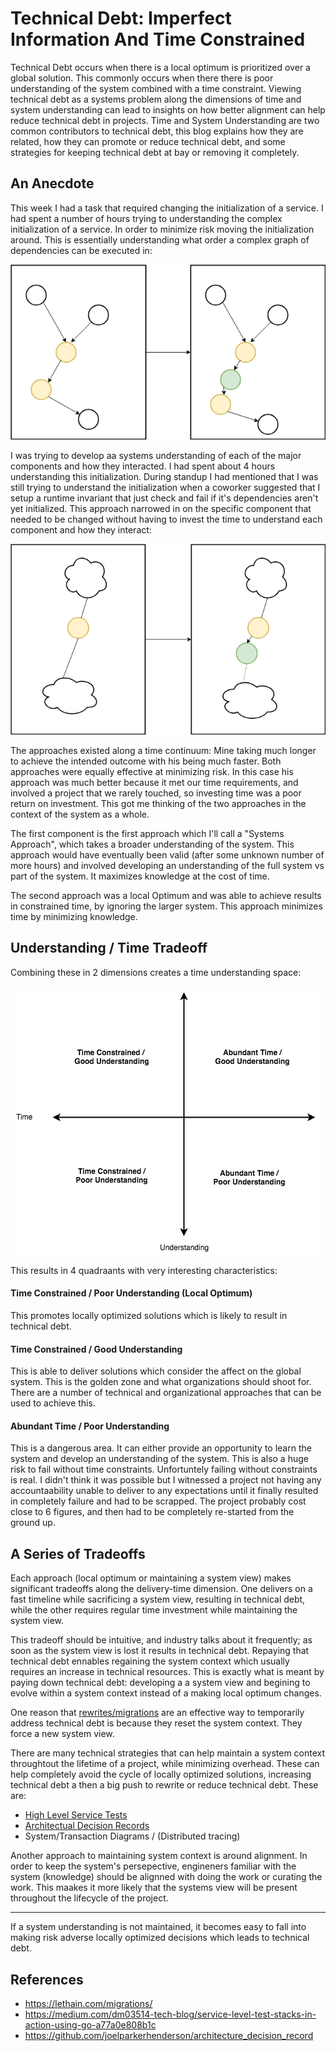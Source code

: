 # Technical Debt: Imperfect Information And Time Constrained

Technical Debt occurs when there is a local optimum is prioritized over a global solution. This commonly occurs when there there is poor understanding of the system combined with a time constraint. Viewing technical debt as a systems problem along the dimensions of time and system understanding can lead to insights on how better alignment can help reduce technical debt in projects.  Time and System Understanding are two common contributors to technical debt, this blog explains how they are related, how they can promote or reduce technical debt, and some strategies for keeping technical debt at bay or removing it completely.

## An Anecdote

This week I had a task that required changing the initialization of a service. I had spent a number of hours trying to understanding the complex initialization of a service. In order to minimize risk moving the initialization around. This is essentially understanding what order a complex graph of dependencies can be executed in:

<p align="center">
  <img src="static/orchestrating_understanding.png">
</p>

I was trying to develop aa systems understanding of each of the major components and how they interacted. I had spent about 4 hours understanding this initialization. During standup I had mentioned that I was still trying to understand the initialization when a coworker suggested that I setup a runtime invariant that just check and fail if it's dependencies aren't yet initialized. This approach narrowed in on the specific component that needed to be changed without having to invest the time to understand each component and how they interact:

<p align="center">
  <img src="static/local_optimum.png">
</p>

The approaches existed along a time continuum: Mine taking much longer to achieve the intended outcome with his being much faster. Both approaches were equally effective at minimizing risk. In this case his approach was much better because it met our time requirements, and involved a project that we rarely touched, so investing time was a poor return on investment. This got me thinking of the two approaches in the context of the system as a whole.

The first component is the first approach which I'll call a "Systems Approach", which takes a broader understanding of the system. This approach would have eventually been valid (after some unknown number of more hours) and involved developing an understanding of the full system vs part of the system. It maximizes knowledge at the cost of time.

The second approach was a local Optimum and was able to achieve results in constrained time, by ignoring the larger system. This approach minimizes time by minimizing knowledge.

## Understanding / Time Tradeoff 

Combining these in 2 dimensions creates a time understanding space:

<p align="center">
  <img src="static/time_understanding.png">
</p>

This results in 4 quadraants with very interesting characteristics:

#### Time Constrained / Poor Understanding (Local Optimum)

This promotes locally optimized solutions which is likely to result in technical debt.

#### Time Constrained / Good Understanding

This is able to deliver solutions which consider the affect on the global system.  This is the golden zone and what organizations should shoot for.  There are a number of technical and organizational approaches that can be used to achieve this. 

#### Abundant Time / Poor Understanding
This is a dangerous area.  It can either provide an opportunity to learn the system and develop an understanding of the system.  This is also a huge risk to fail without time constraints.  Unfortuntely failing without constraints is real.  I didn't think it was possible but I witnessed a project not having any accountaability unable to deliver to any expectations until it finally resulted in completely failure and had to be scrapped.  The project probably cost close to 6 figures, and then had to be completely re-started from the ground up.

## A Series of Tradeoffs 
Each approach (local optimum or maintaining a system view) makes significant tradeoffs along the delivery-time dimension.  One delivers on a fast timeline while sacrificing a system view, resulting in technical debt, while the other requires regular time investment while maintaining the system view.

This tradeoff should be intuitive, and industry talks about it frequently; as soon as the system view is lost it results in technical debt.  Repaying that technical debt ennables regaining the system context which usually requires an increase in technical resources.  This is exactly what is meant by paying down technical debt: developing a a system view and begining to evolve within a system context instead of a making local optimum changes.

One reason that [rewrites/migrations](https://lethain.com/migrations/) are an effective way to temporarily address technical debt is because they reset the system context.  They force a new system view.

There are many technical strategies that can help maintain a system context throughtout the lifetime of a project, while minimizing overhead. These can help completely avoid the cycle of locally optimized solutions, increasing technical debt a then a big push to rewrite or reduce technical debt.  These are:

- [High Level Service Tests](https://medium.com/dm03514-tech-blog/service-level-test-stacks-in-action-using-go-a77a0e808b1c)
- [Architectual Decision Records](https://github.com/joelparkerhenderson/architecture_decision_record)
- System/Transaction Diagrams / (Distributed tracing)

Another approach to maintaining system context is around alignment.  In order to keep the system's persepective, engineners familiar with the system (knowledge) should be alignned with doing the work or curating the work. This maakes it more likely that the systems view will be present throughout the lifecycle of the project.

-----

If a system understanding is not maintained, it becomes easy to fall into making risk adverse locally optimized decisions which leads to technical debt.

## References
- https://lethain.com/migrations/
- https://medium.com/dm03514-tech-blog/service-level-test-stacks-in-action-using-go-a77a0e808b1c
- https://github.com/joelparkerhenderson/architecture_decision_record

